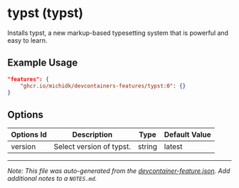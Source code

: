 
# typst (typst)

Installs typst, a new markup-based typesetting system that is powerful and easy to learn.

## Example Usage

```json
"features": {
    "ghcr.io/michidk/devcontainers-features/typst:0": {}
}
```

## Options

| Options Id | Description | Type | Default Value |
|-----|-----|-----|-----|
| version | Select version of typst. | string | latest |



---

_Note: This file was auto-generated from the [devcontainer-feature.json](https://github.com/michidk/devcontainers-features/blob/main/src/typst/devcontainer-feature.json).  Add additional notes to a `NOTES.md`._
